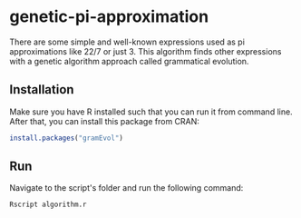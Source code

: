# genetic-pi-approximation

There are some simple and well-known expressions used as pi approximations like 22/7 or just 3. This algorithm finds other expressions with a genetic algorithm approach called grammatical evolution.

## Installation

Make sure you have R installed such that you can run it from command line. After that, you can install this package from CRAN:
```R
install.packages("gramEvol")
```

## Run

Navigate to the script's folder and run the following command:
```Bash
Rscript algorithm.r
```
